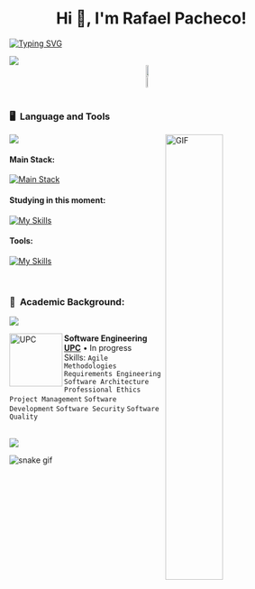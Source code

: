 <h1 align="center">Hi 👋, I'm Rafael Pacheco! </h1>

[![Typing SVG](https://readme-typing-svg.herokuapp.com?color=2268EE&size=35&center=true&vCenter=true&width=1000&lines=Welcome+to+my+GitHub+profile!;I'm+Software+Engineering+Student)](https://git.io/typing-svg)

<img src="https://user-images.githubusercontent.com/73097560/115834477-dbab4500-a447-11eb-908a-139a6edaec5c.gif">  

<br>

<!-- STATS Y LENGUAJES MAS USADOS -->
<div style="display:grid;align-items:center;justify-content:center">
  <img style="height:100%;width:50%;max-width: 100%" src="https://github-readme-stats.vercel.app/api?username=RafaelPacheco21&theme=transparent&count_private=true&show_icons=true&include_all_commits=true"/>
  <img style="height:100%;width:45%;max-width: 100%" src="https://github-readme-stats.vercel.app/api/top-langs/?username=RafaelPacheco21&layout=compact&theme=transparent&langs_count=8"/>
</div>

<br>

### 🖥️ &nbsp;Language and Tools
<img src="https://user-images.githubusercontent.com/73097560/115834477-dbab4500-a447-11eb-908a-139a6edaec5c.gif">  

<img align="right" alt="GIF" src="https://github.com/abhisheknaiidu/abhisheknaiidu/blob/master/code.gif?raw=true" width="45%" />

#### Main Stack:
[![Main Stack](https://skillicons.dev/icons?i=js,html,css,cpp,cs)](https://skillicons.dev)

#### Studying in this moment:
[![My Skills](https://skillicons.dev/icons?i=vue,mongodb,react,webstorm)](https://skillicons.dev)

#### Tools:
[![My Skills](https://skillicons.dev/icons?i=figma,vscode,visualstudio,github,git)](https://skillicons.dev)

<br>

### 📌 &nbsp;Academic Background:
<img src="https://user-images.githubusercontent.com/73097560/115834477-dbab4500-a447-11eb-908a-139a6edaec5c.gif">  

[<img align="left" height="94px" width="94px" alt="UPC" src="https://img.logo.dev/upc.edu.pe?token=pk_CuNQQ38rSJWT61-FBQq5AQ&retina=true"/>](https://www.upc.edu.pe/)
**Software Engineering** \
[**UPC**](https://www.upc.edu.pe/)  • In progress\
Skills: `Agile Methodologies` `Requirements Engineering` `Software Architecture` `Professional Ethics`
`Project Management` `Software Development` `Software Security` `Software Quality`

<br>

<img src="https://user-images.githubusercontent.com/73097560/115834477-dbab4500-a447-11eb-908a-139a6edaec5c.gif">  

![snake gif](https://github.com/null3000/null3000/blob/output/github-contribution-grid-snake.svg)

<br>
